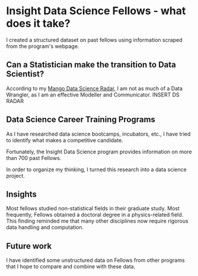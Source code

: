 # Insight Data Science Fellows - what does it take?
I created a structured dataset on past fellows using information scraped from the program's webpage. 

## Can a Statistician make the transition to Data Scientist?
According to my [Mango Data Science Radar](https://www.mango-solutions.com/radar/), I am not as much of a Data Wrangler, as I am an effective Modeller and Communicator. INSERT DS RADAR

## Data Science Career Training Programs
As I have researched data science bootcamps, incubators, etc., I have tried to identify what makes a competitive candidate. 

Fortunately, the Insight Data Science program provides information on more than 700 past Fellows. 

In order to organize my thinking, I turned this research into a data science project. 

## Insights
Most fellows studied non-statistical fields in their graduate study. Most frequently, Fellows obtained a doctoral degree in a physics-related field. This finding reminded me that many other disciplines now require rigorous data handling and computation. 


## Future work
I have identified some unstructured data on Fellows from other programs that I hope to compare and combine with these data. 
